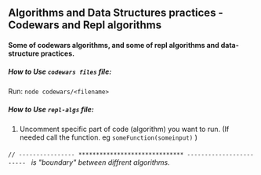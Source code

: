 ## Algorithms and Data Structures practices - Codewars and Repl algorithms 

#### Some of codewars algorithms, and some of repl algorithms and data-structure practices.

##### How to Use `codewars files` file: 
Run: `node codewars/<filename>`

##### How to Use `repl-algs` file:
1) Uncomment specific part of code (algorithm) you want to run. (If needed call the function. eg `someFunction(someinput)` )

###### `// ---------------- ****************************** ------------------------ ` is "boundary" between diffrent algorithms.
